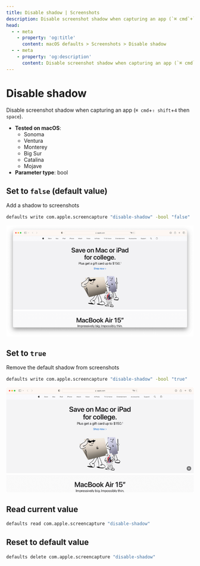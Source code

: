 ```yaml
---
title: Disable shadow | Screenshots
description: Disable screenshot shadow when capturing an app (`⌘ cmd`+`⇧ shift`+`4` then `space`).
head:
  - - meta
    - property: 'og:title'
      content: macOS defaults > Screenshots > Disable shadow
  - - meta
    - property: 'og:description'
      content: Disable screenshot shadow when capturing an app (`⌘ cmd`+`⇧ shift`+`4` then `space`).
---
```


# Disable shadow

Disable screenshot shadow when capturing an app (`⌘ cmd`+`⇧ shift`+`4` then `space`).

<!-- break lists -->

- **Tested on macOS**:
  - Sonoma
  - Ventura
  - Monterey
  - Big Sur
  - Catalina
  - Mojave
- **Parameter type**: bool

## Set to `false` (default value)

Add a shadow to screenshots

```bash
defaults write com.apple.screencapture "disable-shadow" -bool "false"
```

<img
  src="./images/disable-shadow/false.png"
  alt="Example output with value set to false"
  width="740" height="574" style="height: auto"
/>

## Set to `true`

Remove the default shadow from screenshots

```bash
defaults write com.apple.screencapture "disable-shadow" -bool "true"
```

<img
  src="./images/disable-shadow/true.png"
  alt="Example output with value set to true"
  width="740" height="550" style="height: auto"
/>

## Read current value

```bash
defaults read com.apple.screencapture "disable-shadow"
```

## Reset to default value

```bash
defaults delete com.apple.screencapture "disable-shadow"
```
